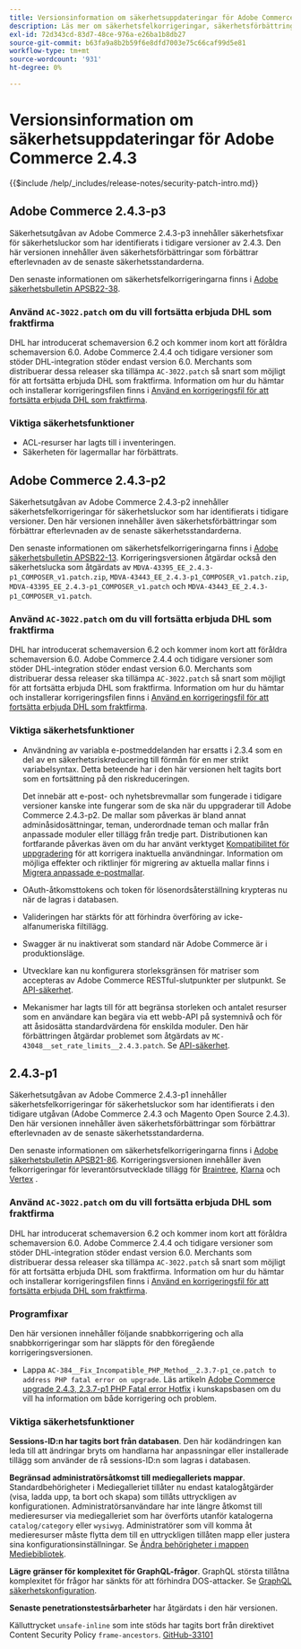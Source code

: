 ```yaml
---
title: Versionsinformation om säkerhetsuppdateringar för Adobe Commerce 2.4.3
description: Läs mer om säkerhetsfelkorrigeringar, säkerhetsförbättringar och andra säkerhetsrelaterade uppdateringar som ingår i säkerhetsuppdateringarna för Adobe Commerce version 2.4.3.
exl-id: 72d343cd-83d7-48ce-976a-e26ba1b8db27
source-git-commit: b63fa9a8b2b59f6e8dfd7003e75c66caf99d5e81
workflow-type: tm+mt
source-wordcount: '931'
ht-degree: 0%

---
```



# Versionsinformation om säkerhetsuppdateringar för Adobe Commerce 2.4.3

{{$include /help/_includes/release-notes/security-patch-intro.md}}

## Adobe Commerce 2.4.3-p3

Säkerhetsutgåvan av Adobe Commerce 2.4.3-p3 innehåller säkerhetsfixar för säkerhetsluckor som har identifierats i tidigare versioner av 2.4.3. Den här versionen innehåller även säkerhetsförbättringar som förbättrar efterlevnaden av de senaste säkerhetsstandarderna.

Den senaste informationen om säkerhetsfelkorrigeringarna finns i [Adobe säkerhetsbulletin APSB22-38](https://helpx.adobe.com/security/products/magento/apsb22-38.html).

### Använd `AC-3022.patch` om du vill fortsätta erbjuda DHL som fraktfirma

DHL har introducerat schemaversion 6.2 och kommer inom kort att föråldra schemaversion 6.0. Adobe Commerce 2.4.4 och tidigare versioner som stöder DHL-integration stöder endast version 6.0. Merchants som distribuerar dessa releaser ska tillämpa `AC-3022.patch` så snart som möjligt för att fortsätta erbjuda DHL som fraktfirma. Information om hur du hämtar och installerar korrigeringsfilen finns i [Använd en korrigeringsfil för att fortsätta erbjuda DHL som fraktfirma](https://support.magento.com/hc/en-us/articles/7707818131597-Apply-a-patch-to-continue-offering-DHL-as-shipping-carrier).

### Viktiga säkerhetsfunktioner

* ACL-resurser har lagts till i inventeringen.
* Säkerheten för lagermallar har förbättrats.

## Adobe Commerce 2.4.3-p2

Säkerhetsutgåvan av Adobe Commerce 2.4.3-p2 innehåller säkerhetsfelkorrigeringar för säkerhetsluckor som har identifierats i tidigare versioner. Den här versionen innehåller även säkerhetsförbättringar som förbättrar efterlevnaden av de senaste säkerhetsstandarderna.

Den senaste informationen om säkerhetsfelkorrigeringarna finns i [Adobe säkerhetsbulletin APSB22-13](https://helpx.adobe.com/security/products/magento/apsb22-13.html).  Korrigeringsversionen åtgärdar också den säkerhetslucka som åtgärdats av `MDVA-43395_EE_2.4.3-p1_COMPOSER_v1.patch.zip`, `MDVA-43443_EE_2.4.3-p1_COMPOSER_v1.patch.zip`, `MDVA-43395_EE_2.4.3-p1_COMPOSER_v1.patch` och `MDVA-43443_EE_2.4.3-p1_COMPOSER_v1.patch`.


### Använd `AC-3022.patch` om du vill fortsätta erbjuda DHL som fraktfirma

DHL har introducerat schemaversion 6.2 och kommer inom kort att föråldra schemaversion 6.0. Adobe Commerce 2.4.4 och tidigare versioner som stöder DHL-integration stöder endast version 6.0. Merchants som distribuerar dessa releaser ska tillämpa `AC-3022.patch` så snart som möjligt för att fortsätta erbjuda DHL som fraktfirma. Information om hur du hämtar och installerar korrigeringsfilen finns i [Använd en korrigeringsfil för att fortsätta erbjuda DHL som fraktfirma](https://support.magento.com/hc/en-us/articles/7707818131597-Apply-a-patch-to-continue-offering-DHL-as-shipping-carrier).

### Viktiga säkerhetsfunktioner

* Användning av variabla e-postmeddelanden har ersatts i 2.3.4 som en del av en säkerhetsriskreducering till förmån för en mer strikt variabelsyntax. Detta beteende har i den här versionen helt tagits bort som en fortsättning på den riskreduceringen.

  Det innebär att e-post- och nyhetsbrevmallar som fungerade i tidigare versioner kanske inte fungerar som de ska när du uppgraderar till Adobe Commerce 2.4.3-p2. De mallar som påverkas är bland annat adminåsidosättningar, teman, underordnade teman och mallar från anpassade moduler eller tillägg från tredje part. Distributionen kan fortfarande påverkas även om du har använt verktyget [Kompatibilitet för uppgradering](https://experienceleague.adobe.com/docs/commerce-operations/upgrade-guide/upgrade-compatibility-tool/overview.html?lang=en) för att korrigera inaktuella användningar. Information om möjliga effekter och riktlinjer för migrering av aktuella mallar finns i [Migrera anpassade e-postmallar](https://developer.adobe.com/commerce/frontend-core/guide/templates/email-migration/).

* OAuth-åtkomsttokens och token för lösenordsåterställning krypteras nu när de lagras i databasen. <!-- AC-520 1323-->

* Valideringen har stärkts för att förhindra överföring av icke-alfanumeriska filtillägg. <!-- AC-479-->

* Swagger är nu inaktiverat som standard när Adobe Commerce är i produktionsläge. <!-- AC-1450-->

* Utvecklare kan nu konfigurera storleksgränsen för matriser som accepteras av Adobe Commerce RESTful-slutpunkter per slutpunkt. Se [API-säkerhet](https://developer.adobe.com/commerce/webapi/get-started/api-security/). <!-- AC-465-->

* Mekanismer har lagts till för att begränsa storleken och antalet resurser som en användare kan begära via ett webb-API på systemnivå och för att åsidosätta standardvärdena för enskilda moduler. Den här förbättringen åtgärdar problemet som åtgärdats av `MC-43048__set_rate_limits__2.4.3.patch`. Se [API-säkerhet](https://developer.adobe.com/commerce/webapi/get-started/api-security/). <!-- AC-1120-->


## 2.4.3-p1

Säkerhetsutgåvan av Adobe Commerce 2.4.3-p1 innehåller säkerhetsfelkorrigeringar för säkerhetsluckor som har identifierats i den tidigare utgåvan (Adobe Commerce 2.4.3 och Magento Open Source 2.4.3). Den här versionen innehåller även säkerhetsförbättringar som förbättrar efterlevnaden av de senaste säkerhetsstandarderna.


Den senaste informationen om säkerhetsfelkorrigeringarna finns i [Adobe säkerhetsbulletin APSB21-86](https://helpx.adobe.com/security/products/magento/apsb21-86.html). Korrigeringsversionen innehåller även felkorrigeringar för leverantörsutvecklade tillägg för [Braintree](https://experienceleague.adobe.com/docs/commerce-admin/stores-sales/payments/braintree.html), [Klarna](https://marketplace.magento.com/klarna-m2-klarna.html) och [Vertex](https://marketplace.magento.com/vertexinc-vertex-tax-module.html) .

### Använd `AC-3022.patch` om du vill fortsätta erbjuda DHL som fraktfirma

DHL har introducerat schemaversion 6.2 och kommer inom kort att föråldra schemaversion 6.0. Adobe Commerce 2.4.4 och tidigare versioner som stöder DHL-integration stöder endast version 6.0. Merchants som distribuerar dessa releaser ska tillämpa `AC-3022.patch` så snart som möjligt för att fortsätta erbjuda DHL som fraktfirma. Information om hur du hämtar och installerar korrigeringsfilen finns i [Använd en korrigeringsfil för att fortsätta erbjuda DHL som fraktfirma](https://support.magento.com/hc/en-us/articles/7707818131597-Apply-a-patch-to-continue-offering-DHL-as-shipping-carrier).

### Programfixar

Den här versionen innehåller följande snabbkorrigering och alla snabbkorrigeringar som har släppts för den föregående korrigeringsversionen.

* Lappa `AC-384__Fix_Incompatible_PHP_Method__2.3.7-p1_ce.patch to address PHP fatal error on upgrade`. Läs artikeln [Adobe Commerce upgrade 2.4.3, 2.3.7-p1 PHP Fatal error Hotfix](https://support.magento.com/hc/en-us/articles/4408021533069-Adobe-Commerce-upgrade-2-4-3-2-3-7-p1-PHP-Fatal-error-Hotfix) i kunskapsbasen om du vill ha information om både korrigering och problem.

### Viktiga säkerhetsfunktioner

**Sessions-ID:n har tagits bort från databasen**. Den här kodändringen kan leda till att ändringar bryts om handlarna har anpassningar eller installerade tillägg som använder de rå sessions-ID:n som lagras i databasen. <!-- MC-40976-->

**Begränsad administratörsåtkomst till mediegalleriets mappar**. Standardbehörigheter i Mediegalleriet tillåter nu endast katalogåtgärder (visa, ladda upp, ta bort och skapa) som tillåts uttryckligen av konfigurationen. Administratörsanvändare har inte längre åtkomst till medieresurser via mediegalleriet som har överförts utanför katalogerna `catalog/category` eller `wysiwyg`. Administratörer som vill komma åt medieresurser måste flytta dem till en uttryckligen tillåten mapp eller justera sina konfigurationsinställningar. Se [Ändra behörigheter i mappen Mediebibliotek](https://developer.adobe.com/commerce/php/tutorials/backend/modify-image-library-permissions/). <!-- B2B-1897-->

**Lägre gränser för komplexitet för GraphQL-frågor**. GraphQL största tillåtna komplexitet för frågor har sänkts för att förhindra DOS-attacker. Se [GraphQL säkerhetskonfiguration](https://developer.adobe.com/commerce/webapi/graphql/usage/security-configuration/). <!-- PWA-1700-->

**Senaste penetrationstestsårbarheter** har åtgärdats i den här versionen. <!-- MC-42431-->

Källuttrycket `unsafe-inline` som inte stöds har tagits bort från direktivet Content Security Policy `frame-ancestors`. [GitHub-33101](https://github.com/magento/magento2/issues/33101)<!-- MC-42632-->
